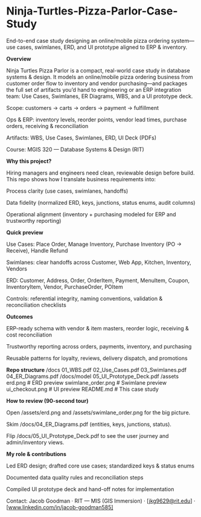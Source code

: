 # Ninja-Turtles-Pizza-Parlor-Case-Study
End-to-end case study designing an online/mobile pizza ordering system—use cases, swimlanes, ERD, and UI prototype aligned to ERP &amp; inventory.


**Overview**

Ninja Turtles Pizza Parlor is a compact, real-world case study in database systems & design. It models an online/mobile pizza ordering business from customer order flow to inventory and vendor purchasing—and packages the full set of artifacts you’d hand to engineering or an ERP integration team: Use Cases, Swimlanes, ER Diagrams, WBS, and a UI prototype deck.

Scope: customers → carts → orders → payment → fulfillment

Ops & ERP: inventory levels, reorder points, vendor lead times, purchase orders, receiving & reconciliation

Artifacts: WBS, Use Cases, Swimlanes, ERD, UI Deck (PDFs)

Course: MGIS 320 — Database Systems & Design (RIT)


**Why this project?**

Hiring managers and engineers need clean, reviewable design before build. This repo shows how I translate business requirements into:

Process clarity (use cases, swimlanes, handoffs)

Data fidelity (normalized ERD, keys, junctions, status enums, audit columns)

Operational alignment (inventory + purchasing modeled for ERP and trustworthy reporting)


**Quick preview**

Use Cases: Place Order, Manage Inventory, Purchase Inventory (PO → Receive), Handle Refund

Swimlanes: clear handoffs across Customer, Web App, Kitchen, Inventory, Vendors

ERD: Customer, Address, Order, OrderItem, Payment, MenuItem, Coupon, InventoryItem, Vendor, PurchaseOrder, POItem

Controls: referential integrity, naming conventions, validation & reconciliation checklists


**Outcomes**

ERP-ready schema with vendor & item masters, reorder logic, receiving & cost reconciliation

Trustworthy reporting across orders, payments, inventory, and purchasing

Reusable patterns for loyalty, reviews, delivery dispatch, and promotions


**Repo structure**
/docs
  01_WBS.pdf
  02_Use_Cases.pdf
  03_Swimlanes.pdf
  04_ER_Diagrams.pdf
/docs/model
  05_UI_Prototype_Deck.pdf
/assets
  erd.png              # ERD preview
  swimlane_order.png   # Swimlane preview
  ui_checkout.png      # UI preview
README.md              # This case study


**How to review (90-second tour)**

Open /assets/erd.png and /assets/swimlane_order.png for the big picture.

Skim /docs/04_ER_Diagrams.pdf (entities, keys, junctions, status).

Flip /docs/05_UI_Prototype_Deck.pdf to see the user journey and admin/inventory views.


**My role & contributions**

Led ERD design; drafted core use cases; standardized keys & status enums

Documented data quality rules and reconciliation steps

Compiled UI prototype deck and hand-off notes for implementation

Contact: Jacob Goodman · RIT — MIS (GIS Immersion) · [jkg9629@rit.edu] · [www.linkedin.com/in/jacob-goodman585]
